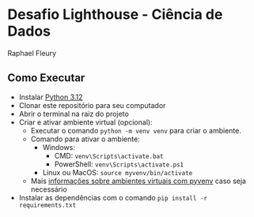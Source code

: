 # Desafio Lighthouse - Ciência de Dados
Raphael Fleury 
## Como Executar
- Instalar [Python 3.12](https://www.python.org/downloads/release/python-3128/)
- Clonar este repositório para seu computador
- Abrir o terminal na raiz do projeto
- Criar e ativar ambiente virtual (opcional):
    - Executar o comando ```python -m venv venv``` para criar o ambiente.
    - Comando para ativar o ambiente:
        - Windows:
            - CMD: ```venv\Scripts\activate.bat```
            - PowerShell: ```venv\Scripts\activate.ps1```
        - Linux ou MacOS: ```source myvenv/bin/activate```
    - Mais [informações sobre ambientes virtuais com pyvenv](https://python-land.translate.goog/virtual-environments/virtualenv?_x_tr_sl=en&_x_tr_tl=pt&_x_tr_hl=pt&_x_tr_pto=tc) caso seja necessário
- Instalar as dependências com o comando ```pip install -r requirements.txt```